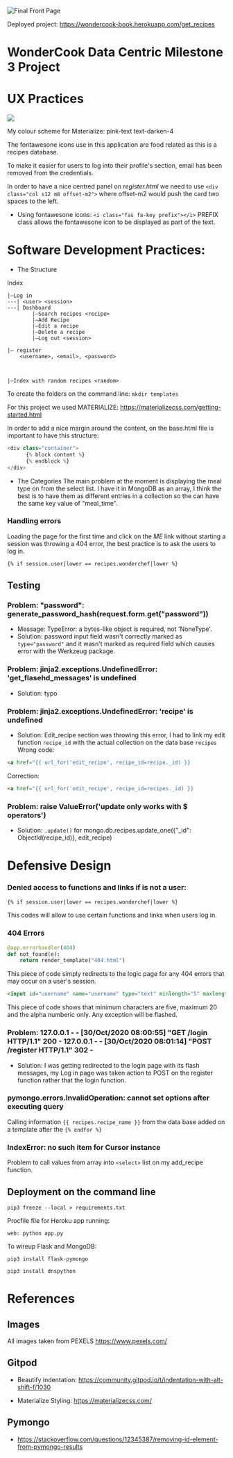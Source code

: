 ![Final Front Page](https://github.com/kervo/DataCentric_MS3/static/img/wondercook-frontpage.png)

Deployed project: https://wondercook-book.herokuapp.com/get_recipes

# WonderCook Data Centric Milestone 3 Project

# UX Practices
<img src="https://github.com/kervo/DataCentric_MS3/static/img/wireframe-user stories.png" style="margin: 0;">

My colour scheme for Materialize: pink-text text-darken-4

The fontawesone icons use in this application are food related as this is a recipes database.

To make it easier for users to log into their profile's section, email has been removed from the credentials.

In order to have a nice centred panel on *register.html* we need to use `<div class="col s12 m8 offset-m2">` where offset-m2 would push the card two spaces to the left.

* Using fontawesone icons:
`<i class="fas fa-key prefix"></i>` PREFIX class allows the fontawesone icon to be displayed as part of the text.

# Software Development Practices:

* The Structure

Index
```
|—Log in
---| <user> <session>
---| Dashboard
        |—Search recipes <recipe>
        |—Add Recipe
        |—Edit a recipe
        |—Delete a recipe
        |—Log out <session>

|— register
    <username>, <email>, <password>



|—Index with random recipes <random>
```

To create the folders on the command line:
`mkdir templates`

For this project we used MATERIALIZE: https://materializecss.com/getting-started.html

In order to add a nice margin around the content, on the base.html file is important to have this structure:

```python
<div class="container">
      {% block content %}
      {% endblock %}
</div>
```
* The Categories
The main problem at the moment is displaying the meal type on from the select list. I have it in MongoDB as an array, I think the best is to have them as different entries in a collection so the can have the same key value of "meal_time".

### Handling errors
Loading the page for the first time and click on the *ME* link without starting a session was throwing a 404 error, the best practice is to ask the users to log in.
```html
{% if session.user|lower == recipes.wonderchef|lower %}
```

## Testing

### Problem: "password": generate_password_hash(request.form.get("password"))
* Message: TypeError: a bytes-like object is required, not 'NoneType'.
* Solution: password input field wasn't correctly marked as `type="password"` and it wasn't marked as required field which causes error with the Werkzeug package.

### Problem: jinja2.exceptions.UndefinedError: 'get_flasehd_messages' is undefined
* Solution: typo

### Problem: jinja2.exceptions.UndefinedError: 'recipe' is undefined
* Solution: Edit_recipe section was throwing this error, I had to link my edit function `recipe_id` with the actual collection on the data base `recipes`
Wrong code:
```html
<a href="{{ url_for('edit_recipe', recipe_id=recipe._id) }}
```
Correction:
```html
<a href="{{ url_for('edit_recipe', recipe_id=recipes._id) }}
```
### Problem: raise ValueError('update only works with $ operators')
* Solution: `.update()` for mongo.db.recipes.update_one({"_id": ObjectId(recipe_id)}, edit_recipe)

# Defensive Design 
### Denied access to functions and links if is not a user:
```html
{% if session.user|lower == recipes.wonderchef|lower %}
```
This codes will allow to use certain functions and links when users log in.

### 404 Errors
```python
@app.errorhandler(404)
def not_found(e):
    return render_template("404.html")
```
This piece of code simply redirects to the logic page for any 404 errors that may occur on a user's session.

```html
<input id="username" name="username" type="text" minlength="5" maxlength="20" pattern="^[a-zA-Z0-9]{5,20}$" class="validate" required>
```

This piece of code shows that minimum characters are five, maximum 20 and the alpha numberic only. Any exception will be flashed.

### Problem: 127.0.0.1 - - [30/Oct/2020 08:00:55] "GET /login HTTP/1.1" 200 - 127.0.0.1 - - [30/Oct/2020 08:01:14] "POST /register HTTP/1.1" 302 -
* Solution: I was getting redirected to the login page with its flash messages, my Log in page was taken action to POST on the register function rather that the login function.

### pymongo.errors.InvalidOperation: cannot set options after executing query
Calling information `{{ recipes.recipe_name }}` from the data base added on a template after the `{% endfor %}`

### IndexError: no such item for Cursor instance
Problem to call values from array into `<select>` list on my add_recipe function.

## Deployment on the command line

`pip3 freeze --local > requirements.txt`

Procfile file for Heroku app running:

`web: python app.py`

To wireup Flask and MongoDB:

`pip3 install flask-pymongo`

`pip3 install dnspython`


# References

## Images
All images taken from PEXELS https://www.pexels.com/

## Gitpod

* Beautify indentation: https://community.gitpod.io/t/indentation-with-alt-shift-f/1030

* Materialize Styling: https://materializecss.com/


## Pymongo
* https://stackoverflow.com/questions/12345387/removing-id-element-from-pymongo-results
